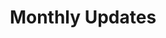 ---
title: "Monthly Updates"
description: "Latest update: February 2023"

cascade:
  showDate: false
  showAuthor: false
  showSummary: true
  invertPagination: true
---